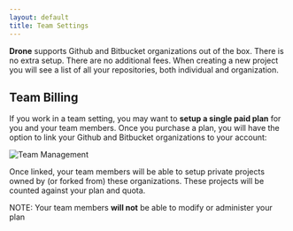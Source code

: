 ```yaml
---
layout: default
title: Team Settings
---
```

**Drone** supports Github and Bitbucket organizations
out of the box. There is no extra setup. There are no additional fees. When
creating a new project you will see a list of all your repositories, both individual
and organization.

## Team Billing

If you work in a team setting, you may want to **setup a single paid plan** for
you and your team members. Once you purchase a plan, you will have the option to link your Github
and Bitbucket organizations to your account:

![Team Management](/img/screenshot_admin_teams.png)

Once linked, your team members will be able to setup private projects
owned by (or forked from) these organizations. These projects will be
counted against your plan and quota.

NOTE: Your team members **will not** be able to modify or administer your plan
